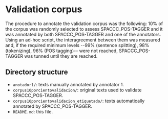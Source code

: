 # Validation corpus

The procedure to annotate the validation corpus was the following: 10% of the corpus was randomly selected to 
assess SPACCC_POS-TAGGER and it was annotated by both SPACCC_POS-TAGGER and one of the annotators. 
Using an ad-hoc script, the interagreement between them was measured and, if the required minimum 
levels --99% (sentence splitting), 98% (tokenizing), 96% (POS tagging)-- were not reached, 
SPACCC_POS-TAGGER was tunned until they are reached. 

## Directory structure

* `anotador1/`: texts manually annotated by annotator 1.
* `corpus10porcientovalidacion/`: original texts used to validate SPACCC_POS-TAGGER.
* `corpus10porcientovalidacion_etiquetado/`: texts automatically annotated by SPACCC_POS-TAGGER.
* `README.md`: this file.
